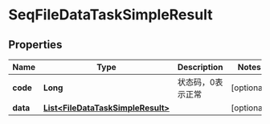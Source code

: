 # SeqFileDataTaskSimpleResult

## Properties
Name | Type | Description | Notes
------------ | ------------- | ------------- | -------------
**code** | **Long** | 状态码，0表示正常 |  [optional]
**data** | [**List&lt;FileDataTaskSimpleResult&gt;**](FileDataTaskSimpleResult.md) |  |  [optional]
